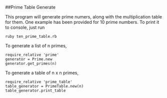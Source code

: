 ##Prime Table Generate

This program will generate prime numers, along with the multiplication table for them. One example has been provided for 10 prime numbers. To print it to console, just run

````ruby ten_prime_table.rb````

To generate a list of n primes, 

    require_relative 'prime'
    generator = Prime.new
    generator.get_primes(n)

To generate a table of n x n primes,

    require_relative 'prime_table'
    table_generator = PrimeTable.new(n)
    table_generator.print_table

